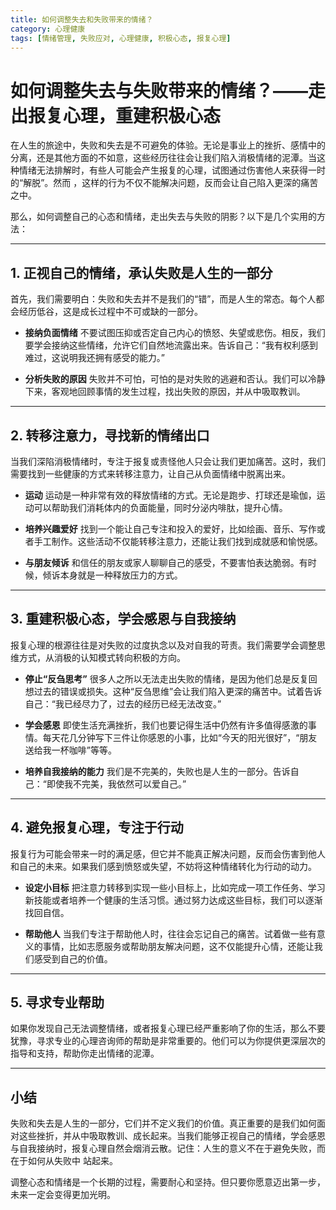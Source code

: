 ```yaml
---
title: 如何调整失去和失败带来的情绪？
category: 心理健康
tags: [情绪管理, 失败应对, 心理健康, 积极心态, 报复心理]
---
```

# 如何调整失去与失败带来的情绪？——走出报复心理，重建积极心态

在人生的旅途中，失败和失去是不可避免的体验。无论是事业上的挫折、感情中的分离，还是其他方面的不如意，这些经历往往会让我们陷入消极情绪的泥潭。当这种情绪无法排解时，有些人可能会产生报复的心理，试图通过伤害他人来获得一时的“解脱”。然而
，这样的行为不仅不能解决问题，反而会让自己陷入更深的痛苦之中。

那么，如何调整自己的心态和情绪，走出失去与失败的阴影？以下是几个实用的方法：

---

## 1. **正视自己的情绪，承认失败是人生的一部分**

首先，我们需要明白：失败和失去并不是我们的“错”，而是人生的常态。每个人都会经历低谷，这是成长过程中不可或缺的一部分。

- **接纳负面情绪**
  不要试图压抑或否定自己内心的愤怒、失望或悲伤。相反，我们要学会接纳这些情绪，允许它们自然地流露出来。告诉自己：“我有权利感到难过，这说明我还拥有感受的能力。”

- **分析失败的原因**
  失败并不可怕，可怕的是对失败的逃避和否认。我们可以冷静下来，客观地回顾事情的发生过程，找出失败的原因，并从中吸取教训。

---

## 2. **转移注意力，寻找新的情绪出口**

当我们深陷消极情绪时，专注于报复或责怪他人只会让我们更加痛苦。这时，我们需要找到一些健康的方式来转移注意力，让自己从负面情绪中脱离出来。

- **运动**
  运动是一种非常有效的释放情绪的方式。无论是跑步、打球还是瑜伽，运动可以帮助我们消耗体内的负面能量，同时分泌内啡肽，提升心情。

- **培养兴趣爱好**
  找到一个能让自己专注和投入的爱好，比如绘画、音乐、写作或者手工制作。这些活动不仅能转移注意力，还能让我们找到成就感和愉悦感。

- **与朋友倾诉**
  和信任的朋友或家人聊聊自己的感受，不要害怕表达脆弱。有时候，倾诉本身就是一种释放压力的方式。

---

## 3. **重建积极心态，学会感恩与自我接纳**

报复心理的根源往往是对失败的过度执念以及对自我的苛责。我们需要学会调整思维方式，从消极的认知模式转向积极的方向。

- **停止“反刍思考”**
  很多人之所以无法走出失败的情绪，是因为他们总是反复回想过去的错误或损失。这种“反刍思维”会让我们陷入更深的痛苦中。试着告诉自己：“我已经尽力了，过去的经历已经无法改变。”

- **学会感恩**
  即使生活充满挫折，我们也要记得生活中仍然有许多值得感激的事情。每天花几分钟写下三件让你感恩的小事，比如“今天的阳光很好”，“朋友送给我一杯咖啡”等等。

- **培养自我接纳的能力**
  我们是不完美的，失败也是人生的一部分。告诉自己：“即使我不完美，我依然可以爱自己。”

---

## 4. **避免报复心理，专注于行动**

报复行为可能会带来一时的满足感，但它并不能真正解决问题，反而会伤害到他人和自己的未来。如果我们感到愤怒或失望，不妨将这种情绪转化为行动的动力。

- **设定小目标**
  把注意力转移到实现一些小目标上，比如完成一项工作任务、学习新技能或者培养一个健康的生活习惯。通过努力达成这些目标，我们可以逐渐找回自信。

- **帮助他人**
  当我们专注于帮助他人时，往往会忘记自己的痛苦。试着做一些有意义的事情，比如志愿服务或帮助朋友解决问题，这不仅能提升心情，还能让我们感受到自己的价值。

---

## 5. **寻求专业帮助**

如果你发现自己无法调整情绪，或者报复心理已经严重影响了你的生活，那么不要犹豫，寻求专业的心理咨询师的帮助是非常重要的。他们可以为你提供更深层次的指导和支持，帮助你走出情绪的泥潭。

---

## 小结

失败和失去是人生的一部分，它们并不定义我们的价值。真正重要的是我们如何面对这些挫折，并从中吸取教训、成长起来。当我们能够正视自己的情绪，学会感恩与自我接纳时，报复心理自然会烟消云散。记住：人生的意义不在于避免失败，而在于如何从失败中
站起来。

调整心态和情绪是一个长期的过程，需要耐心和坚持。但只要你愿意迈出第一步，未来一定会变得更加光明。